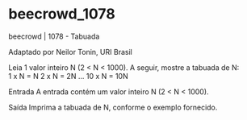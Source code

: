 # beecrowd_1078

beecrowd | 1078 - Tabuada

Adaptado por Neilor Tonin, URI  Brasil

Leia 1 valor inteiro N (2 < N < 1000). A seguir, mostre a tabuada de N:      
1 x N = N      2 x N = 2N        ...       10 x N = 10N

Entrada
A entrada contém um valor inteiro N (2 < N < 1000).

Saída
Imprima a tabuada de N, conforme o exemplo fornecido.